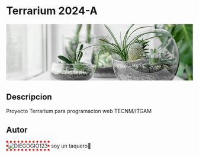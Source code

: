 # Terrarium 2024-A
![Terrarium Image](./images/terrarium_banner.jpg)

## Descripcion 
Proyecto Terrarium para programacion web TECNM/ITGAM

## Autor
<img
style="border: red 5px dotted; margin: 0 auto;"
src="https://avatars.githubusercontent.com/u/159564293?v=4"
alt="DIEGOGIO123"
witdh="200px">
soy un taquero🌮